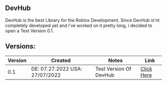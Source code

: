 ## DevHub

DevHub is the best Library for the Roblox Development.
Since DevHub is'nt completely developed yet and i've worked on it pretty long,
i decided to open a Test Version 0.1.

## Versions:

| Version | Created | Notes | Link |
| --- | --- | --- | --- |
| 0.1 | DE: 07.27.2022 USA: 27/07/2022 | Test Version Of DevHub | [Click Here](https://www.github.com/DoggoProgrammer/DoggoProgrammer.github.io/tree/main/devhub/0.1)
